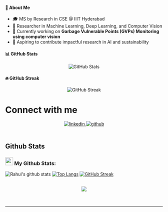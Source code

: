 #### 🚀 About Me
- 🎓 MS by Research in CSE @ IIIT Hyderabad
- 🔬 Researcher in Machine Learning, Deep Learning, and Computer Vision
- 🌱 Currently working on **Garbage Vulnerable Points (GVPs) Monitoring using computer vision**
- 📜 Aspiring to contribute impactful research in AI and sustainability 
  


#### 📊 GitHub Stats
<p align="center">
  <img src="https://github-readme-stats.vercel.app/api?username=rahulgithub&show_icons=true&theme=radical" alt="GitHub Stats" />
</p>

#### 🔥 GitHub Streak
<p align="center">
  <img src="https://github-readme-streak-stats.herokuapp.com/?user=rahulgithub&theme=radical" alt="GitHub Streak" />
</p>

  
# Connect with me  
<div align="center">
<a href="https://linkedin.com/in/rahul-kumar213" target="_blank">
<img src=https://img.shields.io/badge/linkedin-%231E77B5.svg?&style=for-the-badge&logo=linkedin&logoColor=white alt=linkedin style="margin-bottom: 5px;" />
</a>
<a href="https://github.com/rahulyadav213" target="_blank">
<img src=https://img.shields.io/badge/github-%2324292e.svg?&style=for-the-badge&logo=github&logoColor=white alt=github style="margin-bottom: 5px;" />

  
</a>  
</div>  
  

<br/>  


## Github Stats  
### <img src='https://media1.giphy.com/media/du3J3cXyzhj75IOgvA/giphy.gif?cid=ecf05e47x2g034i9pzwtzzsd3xgg2w9nr94t4tflbbgo3008&rid=giphy.gif' width='25' /> My Github Stats:
![Rahul's github stats](https://github-readme-stats.vercel.app/api?username=rahulyadav213&show_icons=true&title_color=ffc857&icon_color=8ac926&text_color=daf7dc&bg_color=151515&hide=issues&count_private=true&include_all_commits=true)
[![Top Langs](https://github-readme-stats.vercel.app/api/top-langs/?username=rahulyadav213&layout=compact&text_color=daf7dc&bg_color=151515&hide=css,html,php)](https://github.com/anuraghazra/github-readme-stats)
[![GitHub Streak](https://github-readme-streak-stats.herokuapp.com/?user=rahulyadav213&theme=dark)](https://git.io/streak-stats)

<!--START_SECTION:waka-->

<!--END_SECTION:waka-->
  

<br/>  

<div align="center">
<img src="https://komarev.com/ghpvc/?username=rahulyadav213&&style=flat-square" align="center" />
</div>  
  

<br/>  


<br />

----
 
